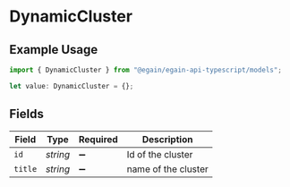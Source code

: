 # DynamicCluster

## Example Usage

```typescript
import { DynamicCluster } from "@egain/egain-api-typescript/models";

let value: DynamicCluster = {};
```

## Fields

| Field               | Type                | Required            | Description         |
| ------------------- | ------------------- | ------------------- | ------------------- |
| `id`                | *string*            | :heavy_minus_sign:  | Id of the cluster   |
| `title`             | *string*            | :heavy_minus_sign:  | name of the cluster |